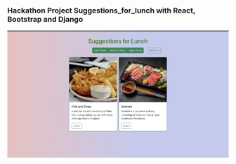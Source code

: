 ### Hackathon Project Suggestions_for_lunch with React, Bootstrap and Django

![alt text](https://github.com/IvanZyf666/Hachathon2022_Suggestions_for_lunch/blob/main/frontend/src/images/screenshot.jpg)

